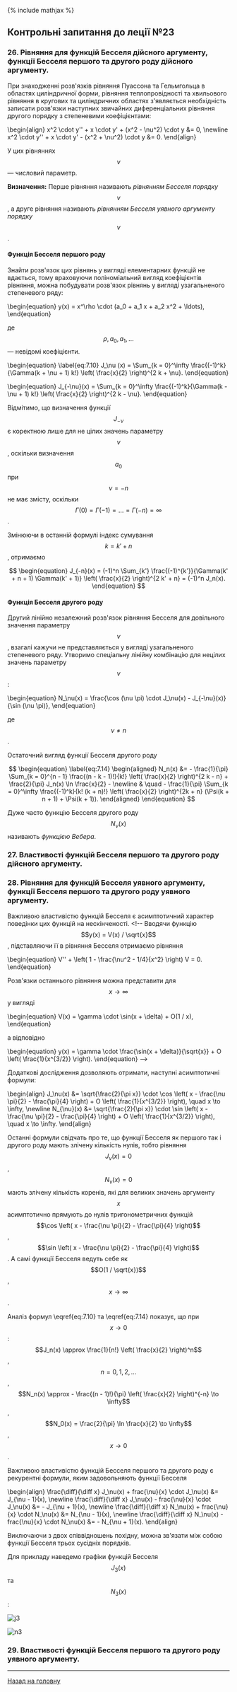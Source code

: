 <!--DEBUG-->

{% include mathjax %}

## Контрольні запитання до леції №23

### 26. Рівняння для функцій Бесселя дійсного аргументу, функції Бесселя першого та другого роду дійсного аргументу.

При знаходженні розв'язків рівняння Пуассона та Гельмгольца в областях циліндричної форми, рівняння теплопровідності та хвильового рівняння в кругових та циліндричних областях з'являється необхідність записати розв'язки наступних звичайних диференціальних рівняння другого порядку з степеневими коефіцієнтами:

\begin{align}
	x^2 \cdot y'' + x \cdot y' + (x^2 - \nu^2) \cdot y &= 0, \newline
	x^2 \cdot y'' + x \cdot y' - (x^2 + \nu^2) \cdot y &= 0.
\end{align}

У цих рівняннях $$\nu$$ &mdash; числовий параметр.

**Визначення:** Перше рівняння називають _рівнянням Бесселя порядку $$\nu$$_, а друге рівняння називають _рівнянням Бесселя уявного аргументу порядку $$\nu$$_.

<!-- Легко показати, що рівняння друге рівняння можна отримати з першого рівняння якщо ввести заміну незалежної змінної $$\xi = i x$$, цей факт і пояснює назву другого рівняння. -->

#### Функція Бесселя першого роду

Знайти розв'язок цих рівнянь у вигляді елементарних функцій не вдається, тому враховуючи поліноміальний вигляд коефіцієнтів рівняння, можна побудувати розв'язок рівнянь у вигляді узагальненого степеневого ряду:

\begin{equation}
	y(x) = x^\rho \cdot (a_0 + a_1 x + a_2 x^2 + \ldots),
\end{equation}

де $$\rho, a_0, a_1, \ldots$$ &mdash; невідомі коефіцієнти.

<!-- Підставимо цей вигляд у перше рівняння Бесселя і зберемо коефіцієнти при однакових степенях змінної $$x$$:

\begin{equation}
	(\rho^2 - \nu^2)  a_0  x^\rho + ((\rho + 1)^2 - \nu^2)  a_1  x^{\rho + 1} + \Sum_{k = 2}^\infty \left( ((\rho + k)^2 - \nu^2)  a_k + a_{k - 2} \right) x^{\rho + k} = 0.
\end{equation}

З (6.4) отримаємо рівності для визначення коефіцієнтів:

\begin{equation}
	\rho^2 - \nu^2 = 0, \quad a_1 = 0, \quad ((\rho + k)^2 - \nu^2) a_k + a_{k - 2} = 0.
\end{equation}

З першого рівняння маємо: $$\rho = \pm \nu$$.

Оберемо перше значення, а саме $$\rho = \nu$$, тоді отримаємо

\begin{equation}
	\label{eq:7.2}
	a_k = - \frac{a_{k - 2}}{k (2 \nu + k)}, \quad k = 2, 3, \ldots
\end{equation}

Звідси і з другого співвідношення маємо

\begin{equation}
	a_1 = a_3 = \ldots = a_{2 k + 1} = \ldots = 0.
\end{equation}

Для коефіцієнтів з парними індексами з формули \eqref{eq:7.2} легко отримати 

\begin{equation}
	a_{2 k} = (-1)^k \cdot \frac{a_0}{2^{2 k} (\nu + 1) (\nu + 2) \ldots (\nu + k) k!}.
\end{equation}

Обираючи

\begin{equation}
	a_0 = \frac{1}{2^\nu \Gamma(\nu + 1)},
\end{equation}

і підставляючи значення коефіцієнтів в степеневий ряд отримаємо  -->

\begin{equation}
	\label{eq:7.10}
	J_\nu (x) = \Sum_{k = 0}^\infty \frac{(-1)^k}{\Gamma(k + \nu + 1) k!} \left( \frac{x}{2} \right)^{2 k + \nu}.
\end{equation}

<!-- Обираючи друге значення параметру $$\rho = - \nu$$, отримаємо -->

\begin{equation}
	J_{-\nu}(x) = \Sum_{k = 0}^\infty \frac{(-1)^k}{\Gamma(k - \nu + 1) k!} \left( \frac{x}{2} \right)^{2 k - \nu}.
\end{equation}

Відмітимо, що визначення функції $$J_{-\nu}$$ є коректною лише для не цілих значень параметру $$\nu$$, оскільки визначення $$a_0$$ при $$\nu = - n$$ не має змісту, оскільки $$\Gamma(0) = \Gamma(-1) = \ldots = \Gamma(-n) = \infty$$.

Змінюючи в останній формулі індекс сумування $$k = k' + n$$, отримаємо

$$
\begin{equation}
	J_{-n}(x) = (-1)^n \Sum_{k'} \frac{(-1)^{k'}}{\Gamma(k' + n + 1) \Gamma(k' + 1)} \left( \frac{x}{2} \right)^{2 k' + n} = (-1)^n J_n(x).
\end{equation}
$$

<!-- Остання рівність свідчить про лінійну залежність функцій $$J_n(x)$$ та $$J_{-n}(x)$$ і таким чином лінійна комбінація цих функцій не може складати загальний розв'язок рівняння Бесселя. -->

#### Функція Бесселя другого роду

Другий лінійно незалежний розв'язок рівняння Бесселя для довільного значення параметру $$\nu$$, взагалі кажучи не представляється у вигляді узагальненого степеневого ряду. Утворимо спеціальну лінійну комбінацію для нецілих значень параметру $$\nu$$:

\begin{equation}
	N_\nu(x) = \frac{\cos (\nu \pi) \cdot J_\nu(x) - J_{-\nu}(x)}{\sin (\nu \pi)},
\end{equation}

де $$\nu \ne n$$.

<!-- Для $$\nu = n$$, враховуючи попередні викладки, маємо що чисельник і знаменник тотожно перетворюються в нуль, тобто маємо невизначеність типу $$0 / 0$$. Розкриємо невизначеність за допомогою правила Лопіталя:

\begin{equation}
	N_n(x) = \frac{1}{\pi} \left( \left( \frac{\partial J_\nu(x)}{\partial \nu} \right)_{\nu = n} - (-1)^n \left( \frac{\partial J_{-\nu}(x)}{\partial \nu} \right)_{\nu = n} \right).
\end{equation}

Покажемо, що функція $$N_n(x)$$ задовольняє перше рівняння Бесселя. Дійсно, позначимо диференціальний оператор 

\begin{align}
	L(J_\nu) &= J_\nu'' + \frac{J_\nu'}{x} + \left( 1 - \frac{\nu^2}{x^2} \right) J_\nu = 0, \newline
	L(J_{-\nu}) &= J_{-\nu}'' + \frac{J_{-\nu}'}{x} + \left( 1 - \frac{\nu^2}{x^2} \right) J_{-\nu} = 0.
\end{align}

Продиференціюємо останні рівності по $$\nu$$, та отримаємо: 

\begin{align}
	L \left( \frac{\parital J_\nu}{\partial \nu} \right) - \frac{2 \nu}{x^2} \cdot J_\nu &= 0, \newline
	L \left( \frac{\parital J_{-\nu}}{\partial \nu} \right) - \frac{2 \nu}{x^2} \cdot J_{-\nu} &= 0.
\end{align}

Помножимо перше рівняння на $$1$$, друге рівняння на $$(-1)^n$$, віднімемо від першого рівняння друге, отримаємо:

\begin{equation}
	L \left( \frac{\parital J_\nu}{\partial \nu} \right) - (-1)^n L \left( \frac{\parital J_{-\nu}}{\partial \nu} \right)  - \frac{2 \nu}{x^2} (J_\nu - (-1)^n J_{-\nu}) = 0.
\end{equation} -->

Остаточний вигляд функції Бесселя другого роду

$$
\begin{equation}
	\label{eq:7.14}
	\begin{aligned}
		N_n(x) &= - \frac{1}{\pi} \Sum_{k = 0}^{n - 1} \frac{(n - k - 1)!}{k!} \left( \frac{x}{2} \right)^{2 k - n} + \frac{2}{\pi} J_n(x) \ln \frac{x}{2} - \newline
		& \quad - \frac{1}{\pi} \Sum_{k = 0}^\infty \frac{(-1)^k}{k! (k + n)!} \left( \frac{x}{2} \right)^{2k + n} (\Psi(k + n + 1) + \Psi(k + 1)).
	\end{aligned}
\end{equation}
$$

Дуже часто функцію Бесселя другого роду $$N_\nu(x)$$ називають _функцією Вебера_.

### 27. Властивості функцій Бесселя першого та другого роду дійсного аргументу.

### 28. Рівняння для функцій Бесселя уявного аргументу, функції Бесселя першого та другого роду уявного аргументу.

Важливою властивістю функцій Бесселя є асимптотичний характер поведінки цих функцій на нескінченості. <!-- Вводячи функцію $$y(x) = V(x) / \sqrt{x}$$, підставляючи її в рівняння Бесселя отримаємо рівняння

\begin{equation}
	V'' + \left( 1 - \frac{\nu^2 - 1/4}{x^2} \right) V = 0.
\end{equation}

Розв'язки останнього рівняння можна представити для $$x \to \infty$$ у вигляді

\begin{equation}
	V(x) = \gamma \cdot \sin(x + \delta) + O(1 / x),
\end{equation}

а відповідно

\begin{equation}
	y(x) = \gamma \cdot \frac{\sin(x + \delta)}{\sqrt{x}} + O \left( \frac{1}{x^{3/2}} \right).
\end{equation} -->

Додаткові дослідження дозволяють отримати, наступні асимптотичні формули:

\begin{align}
	J_\nu(x) &= \sqrt{\frac{2}{\pi x}} \cdot \cos \left( x - \frac{\nu \pi}{2} - \frac{\pi}{4} \right) + O \left( \frac{1}{x^{3/2}} \right), \quad x \to \infty, \newline
	N_{\nu}(x) &= \sqrt{\frac{2}{\pi x}} \cdot \sin \left( x - \frac{\nu \pi}{2} - \frac{\pi}{4} \right) + O \left( \frac{1}{x^{3/2}} \right), \quad x \to \infty.
\end{align}

Останні формули свідчать про те, що функції Бесселя як першого так і другого роду мають злічену кількість нулів, тобто рівняння $$J_\nu(x) = 0$$, $$N_\nu(x) = 0$$ мають злічену кількість коренів, які для великих значень аргументу $$x$$ асимптотично прямують до нулів  тригонометричних функцій $$\cos \left( x - \frac{\nu \pi}{2} - \frac{\pi}{4} \right)$$, $$\sin \left( x - \frac{\nu \pi}{2} - \frac{\pi}{4} \right)$$. А самі функції Бесселя ведуть себе як $$O(1 / \sqrt{x})$$, $$x \to \infty$$.

Аналіз формул \eqref{eq:7.10} та \eqref{eq:7.14} показує, що при $$x \to 0$$: $$J_n(x) \approx \frac{1}{n!} \left( \frac{x}{2} \right)^n$$, $$n = 0, 1, 2, \ldots$$, $$N_n(x) \approx - \frac{(n - 1)!}{\pi} \left( \frac{x}{2} \right)^{-n} \to \infty$$, $$N_0(x) = \frac{2}{\pi} \ln \frac{x}{2} \to \infty$$, $$x \to 0$$.

Важливою властивістю функцій Бесселя першого та другого роду є рекурентні формули, яким задовольняють функції Бесселя 

\begin{align}
	\frac{\diff}{\diff x} J_\nu(x) + frac{\nu}{x} \cdot J_\nu(x) &= J_{\nu - 1}(x), \newline
	\frac{\diff}{\diff x} J_\nu(x) - frac{\nu}{x} \cdot J_\nu(x) &= - J_{\nu + 1}(x), \newline
	\frac{\diff}{\diff x} N_\nu(x) + frac{\nu}{x} \cdot N_\nu(x) &= N_{\nu - 1}(x), \newline
	\frac{\diff}{\diff x} N_\nu(x) - frac{\nu}{x} \cdot N_\nu(x) &= - N_{\nu + 1}(x).
\end{align}

Виключаючи з двох співвідношень похідну, можна зв'язати між собою функції Бесселя трьох сусідніх порядків.

Для прикладу наведемо графіки функцій Бесселя $$J_3(x)$$ та $$N_3(x)$$:

![j3](j3.png)

![n3](n3.png)

### 29. Властивості функцій Бесселя першого та другого роду уявного аргументу.

---

[Назад на головну](../README.md)
